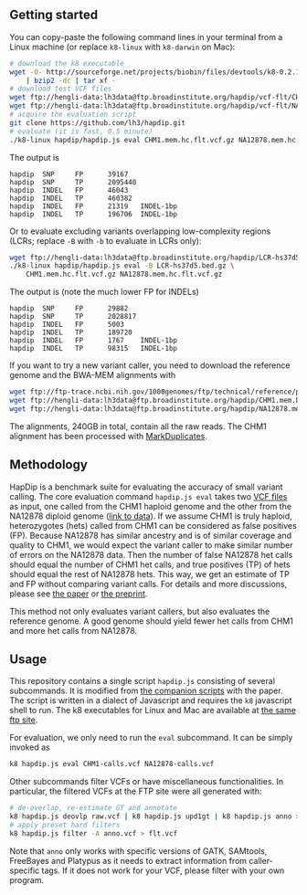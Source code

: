## Getting started

You can copy-paste the following command lines in your terminal from a Linux
machine (or replace `k8-linux` with `k8-darwin` on Mac):
```sh
# download the k8 executable
wget -O- http://sourceforge.net/projects/biobin/files/devtools/k8-0.2.1.tar.bz2/download \
	| bzip2 -dc | tar xf -
# download test VCF files
wget ftp://hengli-data:lh3data@ftp.broadinstitute.org/hapdip/vcf-flt/CHM1.mem.hc.flt.vcf.gz
wget ftp://hengli-data:lh3data@ftp.broadinstitute.org/hapdip/vcf-flt/NA12878.mem.hc.flt.vcf.gz
# acquire the evaluation script
git clone https://github.com/lh3/hapdip.git
# evaluate (it is fast, 0.5 minute)
./k8-linux hapdip/hapdip.js eval CHM1.mem.hc.flt.vcf.gz NA12878.mem.hc.flt.vcf.gz
```

The output is
```
hapdip  SNP     FP      39167
hapdip  SNP     TP      2095440
hapdip  INDEL   FP      46043
hapdip  INDEL   TP      460382
hapdip  INDEL   FP      21319   INDEL-1bp
hapdip  INDEL   TP      196706  INDEL-1bp
```

Or to evaluate excluding variants overlapping low-complexity regions (LCRs;
replace `-B` with `-b` to evaluate in LCRs only):
```sh
wget ftp://hengli-data:lh3data@ftp.broadinstitute.org/hapdip/LCR-hs37d5.bed.gz
./k8-linux hapdip/hapdip.js eval -B LCR-hs37d5.bed.gz \
	CHM1.mem.hc.flt.vcf.gz NA12878.mem.hc.flt.vcf.gz
```
The output is (note the much lower FP for INDELs)
```
hapdip  SNP     FP      29882
hapdip  SNP     TP      2028817
hapdip  INDEL   FP      5003
hapdip  INDEL   TP      189720
hapdip  INDEL   FP      1767    INDEL-1bp
hapdip  INDEL   TP      98315   INDEL-1bp
```

If you want to try a new variant caller, you need to download the reference
genome and the BWA-MEM alignments with
```sh
wget ftp://ftp-trace.ncbi.nih.gov/1000genomes/ftp/technical/reference/phase2_reference_assembly_sequence/hs37d5.fa.gz
wget ftp://hengli-data:lh3data@ftp.broadinstitute.org/hapdip/CHM1.mem.bam
wget ftp://hengli-data:lh3data@ftp.broadinstitute.org/hapdip/NA12878.mem.bam
```
The alignments, 240GB in total, contain all the raw reads. The CHM1 alignment
has been processed with [MarkDuplicates][dedup].

## Methodology

HapDip is a benchmark suite for evaluating the accuracy of small variant
calling. The core evaluation command `hapdip.js eval` takes two [VCF files][vcf]
as input, one called from the CHM1 haploid genome and the other from the NA12878
diploid genome ([link to data][ftp]). If we assume CHM1 is truly haploid,
heterozygotes (hets) called from CHM1 can be considered as false positives (FP).
Because NA12878 has similar ancestry and is of similar coverage and quality to
CHM1, we would expect the variant caller to make similar number of errors on the
NA12878 data. Then the number of false NA12878 het calls should equal the number
of CHM1 het calls, and true positives (TP) of hets should equal the rest of
NA12878 hets. This way, we get an estimate of TP and FP without comparing
variant calls. For details and more discussions, please see [the paper][varcmp]
or [the preprint][arxiv].

This method not only evaluates variant callers, but also evaluates the reference
genome. A good genome should yield fewer het calls from CHM1 and more het calls
from NA12878.

## Usage

This repository contains a single script `hapdip.js` consisting of several
subcommands. It is modified from [the companion scripts][script] with the paper.
The script is written in a dialect of Javascript and requires the `k8`
javascript shell to run. The k8 executables for Linux and Mac are available at
[the same ftp site][ftp].

For evaluation, we only need to run the `eval` subcommand. It can be simply
invoked as
```sh
k8 hapdip.js eval CHM1-calls.vcf NA12878-calls.vcf
```
Other subcommands filter VCFs or have miscellaneous functionalities.
In particular, the filtered VCFs at the FTP site were all generated with:
```sh
# de-overlap, re-estimate GT and annotate
k8 hapdip.js deovlp raw.vcf | k8 hapdip.js upd1gt | k8 hapdip.js anno > anno.vcf
# apply preset hard filters
k8 hapdip.js filter -A anno.vcf > flt.vcf
```
Note that `anno` only works with specific versions of GATK, SAMtools, FreeBayes
and Platypus as it needs to extract information from caller-specific tags. If
it does not work for your VCF, please filter with your own program.

[varcmp]: http://bioinformatics.oxfordjournals.org/content/early/2014/07/03/bioinformatics.btu356.abstract
[vcf]: http://vcftools.sourceforge.net/specs.html
[ftp]: ftp://hengli-data:lh3data@ftp.broadinstitute.org/hapdip/
[arxiv]: http://arxiv.org/abs/1404.0929
[script]: https://github.com/lh3/varcmp/tree/master/scripts
[dedup]: http://picard.sourceforge.net/command-line-overview.shtml#MarkDuplicates
[giab]: ftp://ftp-trace.ncbi.nih.gov/giab/ftp/data/NA12878/variant_calls/NIST/
